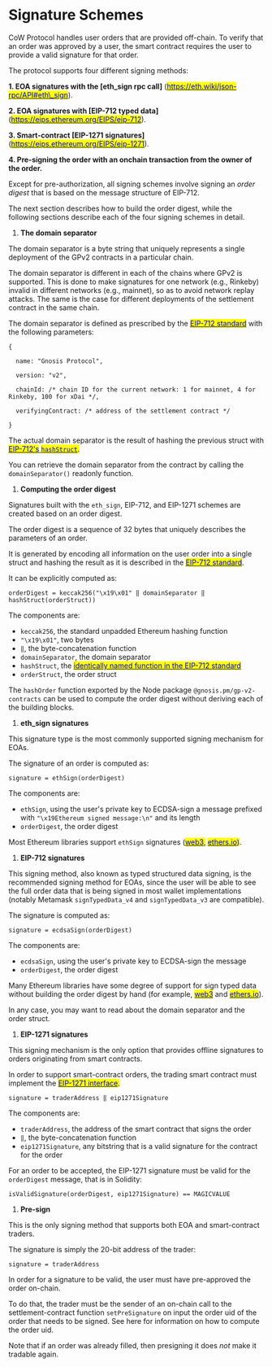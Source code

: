 # Signature Schemes

CoW Protocol handles user orders that are provided off-chain. To verify that an order was approved by a user, the smart contract requires the user to provide a valid signature for that order.

The protocol supports four different signing methods:

**1. EOA signatures with the \[eth\_sign rpc call]** ([<mark style="color:blue;">https://eth.wiki/json-rpc/API#eth\_sign</mark>](https://eth.wiki/json-rpc/API#eth\_sign)).

**2. EOA signatures with \[EIP-712 typed data]** ([<mark style="color:blue;">https://eips.ethereum.org/EIPS/eip-712</mark>](https://eips.ethereum.org/EIPS/eip-712)).

**3. Smart-contract \[EIP-1271 signatures]** ([<mark style="color:blue;">https://eips.ethereum.org/EIPS/eip-1271</mark>](https://eips.ethereum.org/EIPS/eip-1271)).

**4. Pre-signing the order with an onchain transaction from the owner of the order.**

Except for pre-authorization, all signing schemes involve signing an _order digest_ that is based on the message structure of EIP-712.

The next section describes how to build the order digest, while the following sections describe each of the four signing schemes in detail.

1. **The domain separator**

The domain separator is a byte string that uniquely represents a single deployment of the GPv2 contracts in a particular chain.

The domain separator is different in each of the chains where GPv2 is supported. This is done to make signatures for one network (e.g., Rinkeby) invalid in different networks (e.g., mainnet), so as to avoid network replay attacks. The same is the case for different deployments of the settlement contract in the same chain.

The domain separator is defined as prescribed by the [<mark style="color:blue;">EIP-712 standard</mark>](https://eips.ethereum.org/EIPS/eip-712#definition-of-domainseparator) with the following parameters:

```
{

  name: "Gnosis Protocol",

  version: "v2",

  chainId: /* chain ID for the current network: 1 for mainnet, 4 for Rinkeby, 100 for xDai */,

  verifyingContract: /* address of the settlement contract */

}
```

The actual domain separator is the result of hashing the previous struct with [<mark style="color:blue;">EIP-712's</mark> <mark style="color:blue;"></mark><mark style="color:blue;">`hashStruct`</mark>](https://eips.ethereum.org/EIPS/eip-712#definition-of-hashstruct)<mark style="color:blue;">.</mark>

You can retrieve the domain separator from the contract by calling the `domainSeparator()` readonly function.

1. **Computing the order digest**

Signatures built with the `eth_sign`, EIP-712, and EIP-1271 schemes are created based on an order digest.

The order digest is a sequence of 32 bytes that uniquely describes the parameters of an order.

It is generated by encoding all information on the user order into a single struct and hashing the result as it is described in the [<mark style="color:blue;">EIP-712 standard</mark>](https://eips.ethereum.org/EIPS/eip-712#specification).

It can be explicitly computed as:

```
orderDigest = keccak256("\x19\x01" ‖ domainSeparator ‖ hashStruct(orderStruct))
```

The components are:

* `keccak256`, the standard unpadded Ethereum hashing function
* `"\x19\x01"`, two bytes
* `‖`, the byte-concatenation function
* `domainSeparator`, the domain separator
* `hashStruct`, the [<mark style="color:blue;">identically named function in the EIP-712 standard</mark>](https://eips.ethereum.org/EIPS/eip-712#definition-of-hashstruct)<mark style="color:blue;"></mark>
* `orderStruct`, the order struct

The `hashOrder` function exported by the Node package `@gnosis.pm/gp-v2-contracts` can be used to compute the order digest without deriving each of the building blocks.

1. **eth\_sign signatures**

This signature type is the most commonly supported signing mechanism for EOAs.

The signature of an order is computed as:

```
signature = ethSign(orderDigest)
```

The components are:

* `ethSign`, using the user's private key to ECDSA-sign a message prefixed with `"\x19Ethereum signed message:\n"` and its length
* `orderDigest`, the order digest

Most Ethereum libraries support `ethSign` signatures ([<mark style="color:blue;">web3</mark>](https://web3py.readthedocs.io/en/stable/web3.eth.html?highlight=sign#web3.eth.Eth.sign)<mark style="color:blue;">,</mark> [<mark style="color:blue;">ethers.io</mark>](https://docs.ethers.io/v5/api/signer/#Signer-signMessage)<mark style="color:blue;">)</mark>.

1. **EIP-712 signatures**

This signing method, also known as typed structured data signing, is the recommended signing method for EOAs, since the user will be able to see the full order data that is being signed in most wallet implementations (notably Metamask `signTypedData_v4` and `signTypedData_v3` are compatible).

The signature is computed as:

```
signature = ecdsaSign(orderDigest)
```

The components are:

* `ecdsaSign`, using the user's private key to ECDSA-sign the message
* `orderDigest`, the order digest

Many Ethereum libraries have some degree of support for sign typed data without building the order digest by hand (for example, [<mark style="color:blue;">web3</mark>](https://web3py.readthedocs.io/en/stable/web3.eth.html?highlight=sign\_typed\_data#web3.eth.Eth.sign\_typed\_data) <mark style="color:blue;"></mark> and [<mark style="color:blue;">ethers.io</mark>](https://docs.ethers.io/v5/api/signer/#Signer-signTypedData)).

In any case, you may want to read about the domain separator and the order struct.

1. **EIP-1271 signatures**

This signing mechanism is the only option that provides offline signatures to orders originating from smart contracts.

In order to support smart-contract orders, the trading smart contract must implement the [<mark style="color:blue;">EIP-1271 interface</mark>](https://eips.ethereum.org/EIPS/eip-1271#specification)<mark style="color:blue;">.</mark>

```
signature = traderAddress ‖ eip1271Signature
```

The components are:

* `traderAddress`, the address of the smart contract that signs the order
* `‖`, the byte-concatenation function
* `eip1271Signature`, any bitstring that is a valid signature for the contract for the order

For an order to be accepted, the EIP-1271 signature must be valid for the `orderDigest` message, that is in Solidity:

```
isValidSignature(orderDigest, eip1271Signature) == MAGICVALUE
```

1. **Pre-sign**

This is the only signing method that supports both EOA and smart-contract traders.

The signature is simply the 20-bit address of the trader:

```
signature = traderAddress
```

In order for a signature to be valid, the user must have pre-approved the order on-chain.

To do that, the trader must be the sender of an on-chain call to the settlement-contract function `setPreSignature` on input the order uid of the order that needs to be signed. See here for information on how to compute the order uid.

Note that if an order was already filled, then presigning it does _not_ make it tradable again.

